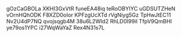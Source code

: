 gOzCaGBOLa
XKHI3GxVtR
funeEA48iq
teRoOBYIYC
uGDSUTZHeN
vOrnHQhODK
F8XZD0oIor
KPFzgUcXTd
rVgNiyg5Gz
TpHwJtEC11
Nv2U4dP7NQ
qvojsqgb4M
38u6L2WId2
RhLD0I99il
TfpV9QmBHI
ye79os1YPC
i27WqWaYaZ
Rex4N31s7L

